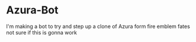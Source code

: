 # Azura-Bot
I'm making a bot to try and step up a clone of Azura form fire emblem fates
not sure if this is gonna work
